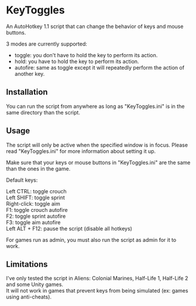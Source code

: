# KeyToggles
An AutoHotkey 1.1 script that can change the behavior of keys and mouse buttons.  

3 modes are currently supported:
- toggle: you don't have to hold the key to perform its action.
- hold: you have to hold the key to perform its action.
- autofire: same as toggle except it will repeatedly perform the action of another key.

## Installation

You can run the script from anywhere as long as "KeyToggles.ini" is in the same directory than the script.  

## Usage

The script will only be active when the specified window is in focus. Please read "KeyToggles.ini" for more information about setting it up.  

Make sure that your keys or mouse buttons in "KeyToggles.ini" are the same than the ones in the game.

Default keys:

Left CTRL: toggle crouch  
Left SHIFT: toggle sprint  
Right-click: toggle aim  
F1: toggle crouch autofire  
F2: toggle sprint autofire  
F3: toggle aim autofire  
Left ALT + F12: pause the script (disable all hotkeys)  

For games run as admin, you must also run the script as admin for it to work.

## Limitations

I've only tested the script in Aliens: Colonial Marines, Half-Life 1, Half-Life 2 and some Unity games.  
It will not work in games that prevent keys from being simulated (ex: games using anti-cheats).
